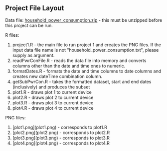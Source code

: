 ## Project File Layout

Data file:
[household_power_consumption.zip](https://d396qusza40orc.cloudfront.net/exdata%2Fdata%2Fhousehold_power_consumption.zip) - this must be unzipped before this project can be run.


R files:
<ol>
<li>project1.R - the main file to run project 1 and creates the PNG files.  If the input data file name is not "household_power_consumption.txt", please supply as argument.
<li>readPwrConFile.R - reads the data file into memory and converts columns other than the date and time ones to numeric.
<li>formatDates.R - formats the date and time columns to date columns and creates new dateTime combination column.
<li>getSubPwrCon.R - takes the formatted dataset, start and end dates (inclusively) and produces the subset
<li>plot1.R - draws plot 1 to current device
<li>plot2.R - draws plot 2 to current device
<li>plot3.R - draws plot 3 to current device
<li>plot4.R - draws plot 4 to current device
</ol>


PNG files:
<ol>
<li>[plot1.png](plot1.png) - corresponds to plot1.R
<li>[plot2.png](plot2.png) - corresponds to plot2.R
<li>[plot3.png](plot3.png) - corresponds to plot3.R
<li>[plot4.png](plot4.png) - corresponds to plot4.R
</ol>


